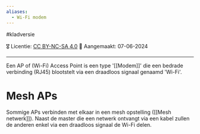 ```yaml
---
aliases:
  - Wi-Fi modem
---
```



#kladversie  


🎖️ Licentie: [CC BY-NC-SA 4.0](https://creativecommons.org/licenses/by-nc-sa/4.0/)
📅 Aangemaakt: 07-06-2024

---
Een AP of (Wi-Fi) Access Point is een type '[[Modem]]' die een bedrade verbinding (RJ45) blootstelt via een draadloos signaal genaamd 'Wi-Fi'.

# Mesh APs
Sommige APs verbinden met elkaar in een mesh opstelling ([[Mesh netwerk]]). Naast de master die een netwerk ontvangt via een kabel zullen de anderen enkel via een draadloos signaal de Wi-Fi delen.



